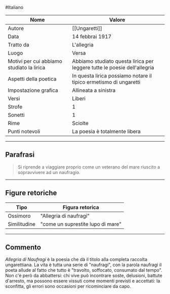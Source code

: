 #Italiano

| Nome                                      | Valore                                                                   |
| ----------------------------------------- | ------------------------------------------------------------------------ |
| Autore                                    | [[Ungaretti]]                                                            |
| Data                                      | 14 febbrai 1917                                                          | 
| Tratto da                                 | L'allegria                                                               |
| Luogo                                     | Versa                                                                 |
| Motivi per cui abbiamo studiato la lirica | Abbiamo studiato questa lirica per leggere tutte le poesie dell'allegria |
| Aspetti della poetica                     | In questa lirica possiamo notare il tipico ermetismo di ungaretti        |
| Impostazione grafica                      | Allineata a sinistra                                                     |
| Versi                                     | Liberi                                                                   |
| Strofe                                    | 1                                                                        |
| Sonetti                                   | 1                                                                        |
| Rime                                      | Sciolte                                                                  |
| Punti notevoli                            | La poesia è totalmente libera                                            |

---
## Parafrasi

>Si riprende
>a viaggiare proprio 
>come un veterano del mare
> riuscito a sopravvivere 
> ad un naufragio.

---
## Figure retoriche

| Tipo         | Figura retorica                   |
| ------------ | --------------------------------- |
| Ossimoro     | "Allegria di naufragi"            |
| Similitudine | "come un suprestite lupo di mare" | 

---
## Commento

_Allegria di Naufragi_ è la poesia che dà il titolo alla completa raccolta ungarettiana. La vita è tutta una serie di "naufragi", con la parola naufragi il poeta allude al fatto che tutto è "travolto, soffocato, consumato dal tempo".  
Non c'è però da abbattersi: chi vive può incontrare soste, delusioni, battute d'arresto, ma possono essere vissuti come momenti previsti e accettati: la sconfitta, gli errori sono occasioni per ricominciare da capo.